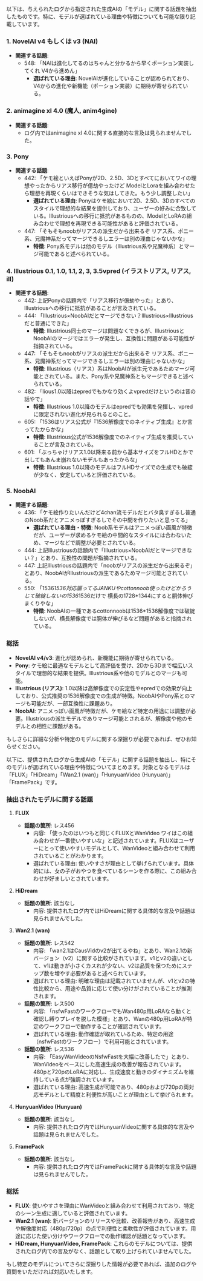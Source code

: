 以下は、与えられたログから指定された生成AIの「モデル」に関する話題を抽出したものです。特に、モデルが選ばれている理由や特徴についても可能な限り記載しています。

### 1. NovelAI v4 もしくは v3 (NAI)
- **関連する話題**:
  - 548: 「NAIは進化してるのはちゃんと分かるから早くポーション実装してくれ V4から進めん」
    - **選ばれている理由**: NovelAIが進化していることが認められており、V4からの進化や新機能（ポーション実装）に期待が寄せられている。

### 2. animagine xl 4.0 (魔人, anim4gine)
- **関連する話題**:
  - ログ内ではanimagine xl 4.0に関する直接的な言及は見られませんでした。

### 3. Pony
- **関連する話題**:
  - 442: 「ケモ絵といえばPonyが2D、2.5D、3Dとすべてにおいてワイの理想やったからリアス移行が億劫やったけど ModelとLoraを組み合わせたら理想を再現くらいはできそうな気はしてきた。もう少し調整したい」
    - **選ばれている理由**: Ponyはケモ絵において2D、2.5D、3Dのすべてのスタイルで理想的な結果を提供しており、ユーザーの好みに合致している。Illustriousへの移行に抵抗があるものの、ModelとLoRAの組み合わせで理想を再現できる可能性があると評価されている。
  - 447: 「そもそもnoobがリアスの派生だから出来るぞ リアス系、ポニー系、兄魔神系だってマージできるしエラーは別の理由じゃないかな」
    - **特徴**: Pony系モデルは他のモデル（Illustrious系や兄魔神系）とマージ可能であると述べられている。

### 4. Illustrious 0.1, 1.0, 1.1, 2, 3, 3.5vpred (イラストリアス, リアス, ill)
- **関連する話題**:
  - 442: 上記Ponyの話題内で「リアス移行が億劫やった」とあり、Illustriousへの移行に抵抗があることが言及されている。
  - 444: 「Illustrious×NoobAIだとマージできない？Illustrious×Illustriousだと普通にできた」
    - **特徴**: Illustrious同士のマージは問題なくできるが、IllustriousとNoobAIのマージではエラーが発生し、互換性に問題がある可能性が指摘されている。
  - 447: 「そもそもnoobがリアスの派生だから出来るぞ リアス系、ポニー系、兄魔神系だってマージできるしエラーは別の理由じゃないかな」
    - **特徴**: Illustrious（リアス）系はNoobAIが派生元であるためマージ可能とされている。また、Pony系や兄魔神系ともマージできると述べられている。
  - 482: 「lious1.0以降はepredでもかなり効くよvpredだけというのは昔の話やで」
    - **特徴**: Illustrious 1.0以降のモデルはepredでも効果を発揮し、vpredに限定されない進化が見られるとのこと。
  - 605: 「1536はリアス公式が『1536解像度でのネイティブ生成』とか言ってたからかな」
    - **特徴**: Illustrious公式が1536解像度でのネイティブ生成を推奨していることが言及されている。
  - 601: 「ぶっちゃけリアス1.0以降来る前から基本サイズをフルHDとかで出してもあんま崩れないモデルもあったからな」
    - **特徴**: Illustrious 1.0以降のモデルはフルHDサイズでの生成でも破綻が少なく、安定していると評価されている。

### 5. NoobAI
- **関連する話題**:
  - 436: 「ケモ絵作りたいんだけど4chan流モデルだとバタ臭すぎるし普通のNoob系だとアニメっぽすぎるしでその中間を作りたいと思ってる」
    - **選ばれている理由・特徴**: Noob系モデルはアニメっぽい画風が特徴だが、ユーザーが求めるケモ絵の中間的なスタイルには合わないため、マージなどで調整が必要とされている。
  - 444: 上記Illustriousの話題内で「Illustrious×NoobAIだとマージできない？」とあり、互換性の問題が指摘されている。
  - 447: 上記Illustriousの話題内で「noobがリアスの派生だから出来るぞ」とあり、NoobAIがIllustriousの派生であるためマージ可能とされている。
  - 550: 「1536*1536対応謳ってるJANKUやcottonnoob使ったけどかろうじて破綻しないの1536*1536だけで 横長の1728*1344にすると胴体伸びまくりやな」
    - **特徴**: NoobAIの一種であるcottonnoobは1536*1536解像度では破綻しないが、横長解像度では胴体が伸びるなど問題があると指摘されている。

### 総括
- **NovelAI v4/v3**: 進化が認められ、新機能に期待が寄せられている。
- **Pony**: ケモ絵に最適なモデルとして高評価を受け、2Dから3Dまで幅広いスタイルで理想的な結果を提供。Illustrious系や他のモデルとのマージも可能。
- **Illustrious (リアス)**: 1.0以降は高解像度での安定性やepredでの効果が向上しており、公式推奨の1536解像度での生成が特徴。NoobAIやPony系とのマージも可能だが、一部互換性に課題あり。
- **NoobAI**: アニメっぽい画風が特徴だが、ケモ絵など特定の用途には調整が必要。Illustriousの派生モデルでありマージ可能とされるが、解像度や他のモデルとの相性に課題がある。

もしさらに詳細な分析や特定のモデルに関する深掘りが必要であれば、ぜひお知らせください。

以下に、提供されたログから生成AIの「モデル」に関する話題を抽出し、特にそのモデルが選ばれている理由や特徴についてまとめます。対象となるモデルは「FLUX」「HiDream」「Wan2.1 (wan)」「HunyuanVideo (Hunyuan)」「FramePack」です。

### 抽出されたモデルに関する話題

1. **FLUX**
   - **話題の箇所**: レス456
     - 内容: 「使ったのはいつもと同じくFLUXとWanVideo ワイはこの組み合わせが一番使いやすいな」と記述されています。FLUXはユーザーにとって使いやすいモデルとして、WanVideoと組み合わせて利用されていることがわかります。
     - 選ばれている理由: 使いやすさが理由として挙げられています。具体的には、女の子がおやつを食べているシーンを作る際に、この組み合わせが好ましいとされています。

2. **HiDream**
   - **話題の箇所**: 該当なし
     - 内容: 提供されたログ内ではHiDreamに関する具体的な言及や話題は見られませんでした。

3. **Wan2.1 (wan)**
   - **話題の箇所**: レス542
     - 内容: 「wan2.1はCausVidのv2が出てるやね」とあり、Wan2.1の新バージョン（v2）に関する比較がされています。v1とv2の違いとして、v1は動きが小さくカスれが少ない、v2は品質を保つためにステップ数を増やす必要があると述べられています。
     - 選ばれている理由: 明確な理由は記載されていませんが、v1とv2の特性比較から、用途や品質に応じて使い分けがされていることが推測されます。
   - **話題の箇所**: レス500
     - 内容: 「nsfwFastのワークフローでもWan480p用LoRAなら動くと確認し縛りプレイを脱した模様」とあり、Wanの480p用LoRAが特定のワークフローで動作することが確認されています。
     - 選ばれている理由: 動作確認が取れているため、特定の用途（nsfwFastのワークフロー）で利用可能とされています。
   - **話題の箇所**: レス536
     - 内容: 「EasyWanVideoのNsfwFastを大幅に改善したで」とあり、WanVideoをベースにした高速生成の改善が報告されています。480pと720pのLoRAに対応し、生成速度と動きのダイナミズムを維持している点が強調されています。
     - 選ばれている理由: 高速生成が可能であり、480pおよび720pの両対応モデルとして精度と利便性が高いことが理由として挙げられます。

4. **HunyuanVideo (Hunyuan)**
   - **話題の箇所**: 該当なし
     - 内容: 提供されたログ内ではHunyuanVideoに関する具体的な言及や話題は見られませんでした。

5. **FramePack**
   - **話題の箇所**: 該当なし
     - 内容: 提供されたログ内ではFramePackに関する具体的な言及や話題は見られませんでした。

### 総括
- **FLUX**: 使いやすさを理由にWanVideoと組み合わせて利用されており、特定のシーン生成に適していると評価されています。
- **Wan2.1 (wan)**: 新バージョンのリリースや比較、改善報告があり、高速生成や解像度対応（480p/720p）の点で利便性と柔軟性が評価されています。用途に応じた使い分けやワークフローでの動作確認が話題となっています。
- **HiDream, HunyuanVideo, FramePack**: これらのモデルについては、提供されたログ内での言及がなく、話題として取り上げられていませんでした。

もし特定のモデルについてさらに深掘りした情報が必要であれば、追加のログや質問をいただければ対応いたします。

